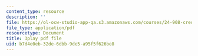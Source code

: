 ```yaml
---
content_type: resource
description: ''
file: https://ol-ocw-studio-app-qa.s3.amazonaws.com/courses/24-908-creole-language-and-caribbean-identities-spring-2017/b7d4e0eb32de6dbb9de5a95f5f626be8_T8IjB94ka2g.pdf
file_type: application/pdf
resourcetype: Document
title: 3play pdf file
uid: b7d4e0eb-32de-6dbb-9de5-a95f5f626be8
---
```

